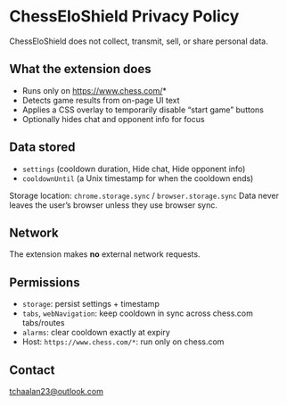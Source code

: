# ChessEloShield Privacy Policy

ChessEloShield does not collect, transmit, sell, or share personal data.

## What the extension does

- Runs only on https://www.chess.com/*
- Detects game results from on-page UI text
- Applies a CSS overlay to temporarily disable “start game” buttons
- Optionally hides chat and opponent info for focus

## Data stored

- `settings` (cooldown duration, Hide chat, Hide opponent info)
- `cooldownUntil` (a Unix timestamp for when the cooldown ends)

Storage location: `chrome.storage.sync` / `browser.storage.sync`
Data never leaves the user’s browser unless they use browser sync.

## Network

The extension makes **no** external network requests.

## Permissions

- `storage`: persist settings + timestamp
- `tabs`, `webNavigation`: keep cooldown in sync across chess.com tabs/routes
- `alarms`: clear cooldown exactly at expiry
- Host: `https://www.chess.com/*`: run only on chess.com

## Contact

tchaalan23@outlook.com
